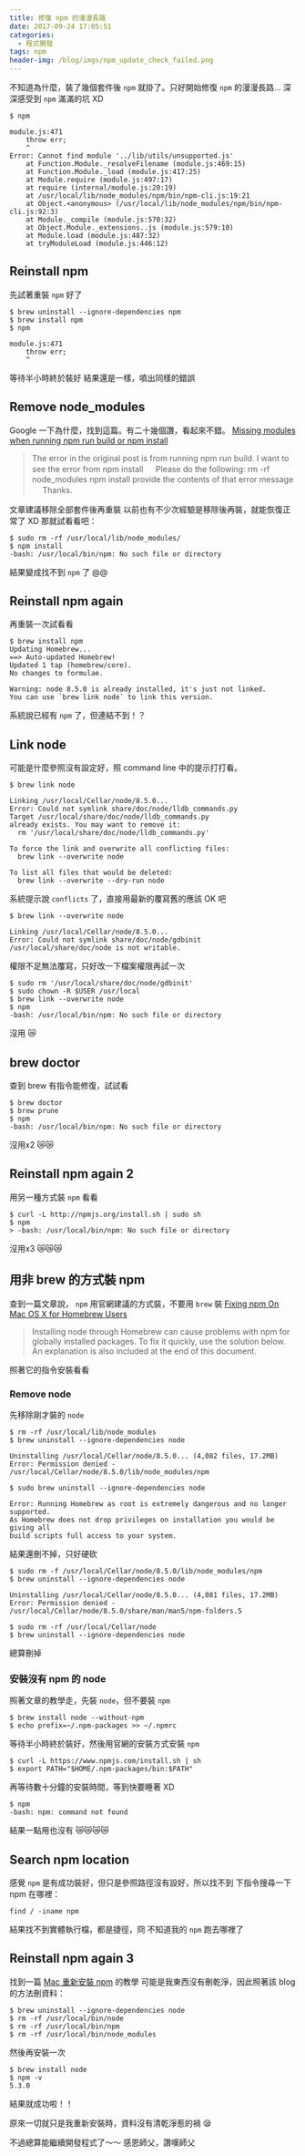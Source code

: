 ```yaml
---
title: 修復 npm 的漫漫長路
date: 2017-09-24 17:05:51
categories:
  - 程式開發
tags: npm
header-img: /blog/imgs/npm_update_check_failed.png
---
```


不知道為什麼，裝了幾個套件後 `npm` 就掛了。只好開始修復 `npm` 的漫漫長路...
深深感受到 `npm` 滿滿的坑 XD

```
$ npm

module.js:471
    throw err;
    ^
Error: Cannot find module '../lib/utils/unsupported.js'
    at Function.Module._resolveFilename (module.js:469:15)
    at Function.Module._load (module.js:417:25)
    at Module.require (module.js:497:17)
    at require (internal/module.js:20:19)
    at /usr/local/lib/node_modules/npm/bin/npm-cli.js:19:21
    at Object.<anonymous> (/usr/local/lib/node_modules/npm/bin/npm-cli.js:92:3)
    at Module._compile (module.js:570:32)
    at Object.Module._extensions..js (module.js:579:10)
    at Module.load (module.js:487:32)
    at tryModuleLoad (module.js:446:12)
```

## Reinstall npm
先試著重裝 `npm` 好了

```
$ brew uninstall --ignore-dependencies npm
$ brew install npm
$ npm

module.js:471
    throw err;
    ^
```

等待半小時終於裝好
結果還是一樣，噴出同樣的錯誤

## Remove node_modules

Google 一下為什麼，找到這篇。有二十幾個讚，看起來不錯。
[Missing modules when running npm run build or npm install](https://github.com/olefredrik/FoundationPress/issues/780)

> The error in the original post is from running npm run build. I want to see the error from npm install
　 
Please do the following:
rm -rf node_modules
npm install
provide the contents of that error message
　
Thanks.

文章建議移除全部套件後再重裝
以前也有不少次經驗是移除後再裝，就能恢復正常了 XD
那就試看看吧：

```
$ sudo rm -rf /usr/local/lib/node_modules/
$ npm install
-bash: /usr/local/bin/npm: No such file or directory
```

結果變成找不到 `npm` 了 @@

## Reinstall npm again


再重裝一次試看看

```
$ brew install npm
Updating Homebrew...
==> Auto-updated Homebrew!
Updated 1 tap (homebrew/core).
No changes to formulae.

Warning: node 8.5.0 is already installed, it's just not linked.
You can use `brew link node` to link this version.
```

系統說已經有 `npm` 了，但連結不到！？

## Link node

可能是什麼參照沒有設定好，照 command line 中的提示打打看。

```
$ brew link node

Linking /usr/local/Cellar/node/8.5.0... 
Error: Could not symlink share/doc/node/lldb_commands.py
Target /usr/local/share/doc/node/lldb_commands.py
already exists. You may want to remove it:
  rm '/usr/local/share/doc/node/lldb_commands.py'

To force the link and overwrite all conflicting files:
  brew link --overwrite node

To list all files that would be deleted:
  brew link --overwrite --dry-run node
```

系統提示說 `conflicts` 了，直接用最新的覆寫舊的應該 OK 吧
```
$ brew link --overwrite node

Linking /usr/local/Cellar/node/8.5.0... 
Error: Could not symlink share/doc/node/gdbinit
/usr/local/share/doc/node is not writable.
```

權限不足無法覆寫，只好改一下檔案權限再試一次

```
$ sudo rm '/usr/local/share/doc/node/gdbinit'
$ sudo chown -R $USER /usr/local
$ brew link --overwrite node
$ npm
-bash: /usr/local/bin/npm: No such file or directory
```

沒用 😿

## brew doctor

查到 brew 有指令能修復，試試看

```
$ brew doctor
$ brew prune
$ npm
-bash: /usr/local/bin/npm: No such file or directory
```

沒用x2 😿😿

## Reinstall npm again 2

用另一種方式裝 `npm` 看看

```
$ curl -L http://npmjs.org/install.sh | sudo sh
$ npm
> -bash: /usr/local/bin/npm: No such file or directory
```

沒用x3 😿😿😿


## 用非 brew 的方式裝 npm

查到一篇文章說， `npm` 用官網建議的方式裝，不要用 `brew` 裝
[Fixing npm On Mac OS X for Homebrew Users](https://gist.github.com/DanHerbert/9520689)
> Installing node through Homebrew can cause problems with npm for globally installed packages. To fix it quickly, use the solution below. An explanation is also included at the end of this document.

照著它的指令安裝看看


### Remove node

先移除剛才裝的 `node`

```
$ rm -rf /usr/local/lib/node_modules
$ brew uninstall --ignore-dependencies node

Uninstalling /usr/local/Cellar/node/8.5.0... (4,082 files, 17.2MB)
Error: Permission denied - /usr/local/Cellar/node/8.5.0/lib/node_modules/npm

$ sudo brew uninstall --ignore-dependencies node

Error: Running Homebrew as root is extremely dangerous and no longer supported.
As Homebrew does not drop privileges on installation you would be giving all
build scripts full access to your system.
```

結果還刪不掉，只好硬砍

```
$ sudo rm -f /usr/local/Cellar/node/8.5.0/lib/node_modules/npm
$ brew uninstall --ignore-dependencies node

Uninstalling /usr/local/Cellar/node/8.5.0... (4,081 files, 17.2MB)
Error: Permission denied - /usr/local/Cellar/node/8.5.0/share/man/man5/npm-folders.5

$ sudo rm -rf /usr/local/Cellar/node
$ brew uninstall --ignore-dependencies node
```

總算刪掉

### 安裝沒有 npm 的 node

照著文章的教學走，先裝 `node`，但不要裝 `npm`

```
$ brew install node --without-npm
$ echo prefix=~/.npm-packages >> ~/.npmrc
```

等待半小時終於裝好，然後用官網的安裝方式安裝 `npm`

```
$ curl -L https://www.npmjs.com/install.sh | sh
$ export PATH="$HOME/.npm-packages/bin:$PATH"
```

再等待數十分鐘的安裝時間，等到快要睡著 XD

```
$ npm
-bash: npm: command not found
```

結果一點用也沒有 😿😿😿😿


## Search npm location

感覺 `npm` 是有成功裝好，但只是參照路徑沒有設好，所以找不到
下指令搜尋一下 npm 在哪裡：

```
find / -iname npm
```

結果找不到實體執行檔，都是捷徑，冏
不知道我的 `npm` 跑去哪裡了

## Reinstall npm again 3

找到一篇 [Mac 重新安裝 npm](http://iambigd.blogspot.tw/2014/06/npm.html) 的教學
可能是我東西沒有刪乾淨，因此照著該 blog 的方法刪資料：

```
$ brew uninstall --ignore-dependencies node
$ rm -rf /usr/local/bin/node
$ rm -rf /usr/local/bin/npm
$ rm -rf /usr/local/bin/node_modules
```

然後再安裝一次
```
$ brew install node
$ npm -v
5.3.0
```

結果就成功啦！！

原來一切就只是我重新安裝時，資料沒有清乾淨惹的禍 😪

不過總算能繼續開發程式了～～
感恩師父，讚嘆師父







